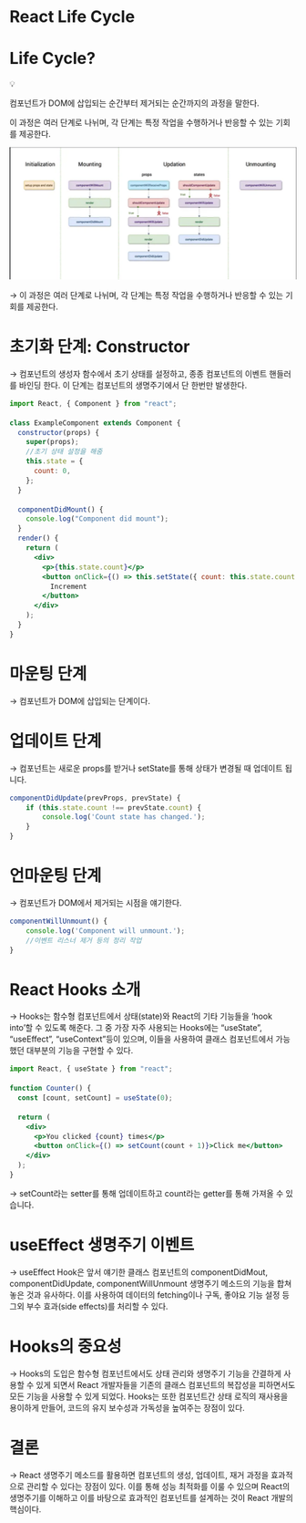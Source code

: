 # React Life Cycle

# Life Cycle?

<aside>
💡

컴포넌트가 DOM에 삽입되는 순간부터 제거되는 순간까지의 과정을 말한다.

이 과정은 여러 단계로 나뉘며, 각 단계는 특정 작업을 수행하거나 반응할 수 있는 기회를 제공한다.

</aside>
<img src="./2024_09_08.png">

→ 이 과정은 여러 단계로 나뉘며, 각 단계는 특정 작업을 수행하거나 반응할 수 있는 기회를 제공한다.

# 초기화 단계: Constructor

→ 컴포넌트의 생성자 함수에서 초기 상태를 설정하고, 종종 컴포넌트의 이벤트 핸들러를 바인딩 한다. 이 단계는 컴포넌트의 생명주기에서 단 한번만 발생한다.

```jsx
import React, { Component } from "react";

class ExampleComponent extends Component {
  constructor(props) {
    super(props);
    //초기 상태 설정을 해줌
    this.state = {
      count: 0,
    };
  }

  componentDidMount() {
    console.log("Component did mount");
  }
  render() {
    return (
      <div>
        <p>{this.state.count}</p>
        <button onClick={() => this.setState({ count: this.state.count + 1 })}>
          Increment
        </button>
      </div>
    );
  }
}
```

# 마운팅 단계

→ 컴포넌트가 DOM에 삽입되는 단계이다.

# 업데이트 단계

→ 컴포넌트는 새로운 props를 받거나 setState를 통해 상태가 변경될 때 업데이트 됩니다.

```jsx
componentDidUpdate(prevProps, prevState) {
	if (this.state.count !== prevState.count) {
		console.log('Count state has changed.');
	}
}
```

# 언마운팅 단계

→ 컴포넌트가 DOM에서 제거되는 시점을 얘기한다.

```jsx
componentWillUnmount() {
	console.log('Component will unmount.');
	//이벤트 리스너 제거 등의 정리 작업
}
```

# React Hooks 소개

→ Hooks는 함수형 컴포넌트에서 상태(state)와 React의 기타 기능들을 ‘hook into’할 수 있도록 해준다. 그 중 가장 자주 사용되는 Hooks에는 “useState”, “useEffect”, “useContext”등이 있으며, 이들을 사용하여 클래스 컴포넌트에서 가능했던 대부분의 기능을 구현할 수 있다.

```jsx
import React, { useState } from "react";

function Counter() {
  const [count, setCount] = useState(0);

  return (
    <div>
      <p>You clicked {count} times</p>
      <button onClick={() => setCount(count + 1)}>Click me</button>
    </div>
  );
}
```

→ setCount라는 setter를 통해 업데이트하고 count라는 getter를 통해 가져올 수 있습니다.

# useEffect 생명주기 이벤트

→ useEffect Hook은 앞서 얘기한 클래스 컴포넌트의 componentDidMout, componentDidUpdate, componentWillUnmount 생명주기 메소드의 기능을 합쳐 놓은 것과 유사하다. 이를 사용하여 데이터의 fetching이나 구독, 좋야요 기능 설정 등 그외 부수 효과(side effects)를 처리할 수 있다.

# Hooks의 중요성

→ Hooks의 도입은 함수형 컴포넌트에서도 상태 관리와 생명주기 기능을 간결하게 사용할 수 있게 되면서 React 개발자들을 기존의 클래스 컴포넌트의 복잡성을 피하면서도 모든 기능을 사용할 수 있게 되었다. Hooks는 또한 컴포넌트간 상태 로직의 재사용을 용이하게 만들어, 코드의 유지 보수성과 가독성을 높여주는 장점이 있다.

# 결론

→ React 생명주기 메소드를 활용하면 컴포넌트의 생성, 업데이트, 재거 과정을 효과적으로 관리할 수 있다는 장점이 있다. 이를 통해 성능 최적화를 이룰 수 있으며 React의 생명주기를 이해하고 이를 바탕으로 효과적인 컴포넌트를 설계하는 것이 React 개발의 핵심이다.
